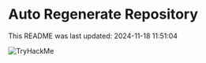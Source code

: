 # Auto Regenerate Repository

This README was last updated: 2024-11-18 11:51:04

 ![TryHackMe](https://tryhackme.com/badge/533634)